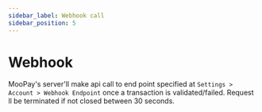 ```yaml
---
sidebar_label: Webhook call
sidebar_position: 5
---
```


# Webhook

MooPay's server'll make api call to end point specified at ```Settings > Account > Webhook Endpoint``` once a transaction is validated/failed.
Request ll be terminated if not closed between 30 seconds.